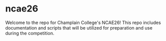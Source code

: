 # ncae26

Welcome to the repo for Champlain College's NCAE26! This repo includes documentation and scripts that will be utilized for preparation and use during the competition.
